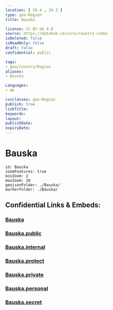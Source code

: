 ```yaml
---
location: [ 56.4 , 24.3 ] 
type: geo-Region
title: Bauska

license: CC BY-SA 4.0
source: https://datahub.io/core/country-codes
isDeleted: false
isReadOnly: false
draft: false
confidential: public

tags:
- geo/Country/Region
aliases:
- Bauska

Languages:
- de

cssclasses: geo-Region
publish: true
linkTitle: 
keywords: 
layout: 
publishDate: 
expiryDate: 
---
```


# Bauska

```leaflet
id: Bauska
zoomFeatures: true 
minZoom: 2 
maxZoom: 18
geojsonFolder: ./Bauska/
markerFolder: ./Bauska/
```


## Confidential Links & Embeds: 

### [Bauska](/_Standards/Earth/Continent/Europe/Europe~North/Latvia/Regions~Latvia/Zemgale/counties~Zemgale/Bauska.md) 

### [Bauska.public](/_public/Earth/Continent/Europe/Europe~North/Latvia/Regions~Latvia/Zemgale/counties~Zemgale/Bauska.public.md) 

### [Bauska.internal](/_internal/Earth/Continent/Europe/Europe~North/Latvia/Regions~Latvia/Zemgale/counties~Zemgale/Bauska.internal.md) 

### [Bauska.protect](/_protect/Earth/Continent/Europe/Europe~North/Latvia/Regions~Latvia/Zemgale/counties~Zemgale/Bauska.protect.md) 

### [Bauska.private](/_private/Earth/Continent/Europe/Europe~North/Latvia/Regions~Latvia/Zemgale/counties~Zemgale/Bauska.private.md) 

### [Bauska.personal](/_personal/Earth/Continent/Europe/Europe~North/Latvia/Regions~Latvia/Zemgale/counties~Zemgale/Bauska.personal.md) 

### [Bauska.secret](/_secret/Earth/Continent/Europe/Europe~North/Latvia/Regions~Latvia/Zemgale/counties~Zemgale/Bauska.secret.md)

